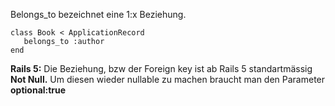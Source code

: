 Belongs_to bezeichnet eine 1:x Beziehung.

```
class Book < ApplicationRecord
   belongs_to :author
end
```
**Rails 5:** Die Beziehung, bzw der Foreign key ist ab Rails 5 standartmässig **Not Null.** Um diesen wieder nullable zu machen braucht man den Parameter **optional:true**